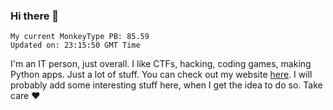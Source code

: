 ### Hi there 👋
<!-- PB START -->
```
My current MonkeyType PB: 85.59
Updated on: 23:15:50 GMT Time
```
<!-- PB END -->
I'm an IT person, just overall. I like CTFs, hacking, coding games, making Python apps. Just a lot of stuff.
You can check out my website [here](https://skill3472.github.io/).
I will probably add some interesting stuff here, when I get the idea to do so. Take care ❤️
